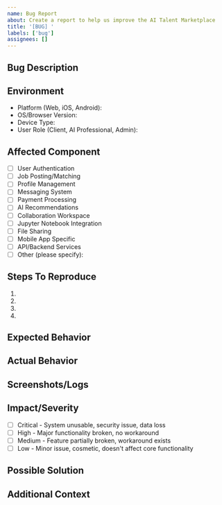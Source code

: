 ```yaml
---
name: Bug Report
about: Create a report to help us improve the AI Talent Marketplace
title: '[BUG] '
labels: ['bug']
assignees: []
---
```


## Bug Description
<!-- A clear and concise description of what the bug is. -->

## Environment
<!-- Please provide the following information: -->
- Platform (Web, iOS, Android): 
- OS/Browser Version: 
- Device Type: 
- User Role (Client, AI Professional, Admin): 

## Affected Component
<!-- Please check all that apply: -->
- [ ] User Authentication
- [ ] Job Posting/Matching
- [ ] Profile Management
- [ ] Messaging System
- [ ] Payment Processing
- [ ] AI Recommendations
- [ ] Collaboration Workspace
- [ ] Jupyter Notebook Integration
- [ ] File Sharing
- [ ] Mobile App Specific
- [ ] API/Backend Services
- [ ] Other (please specify): 

## Steps To Reproduce
<!-- Steps to reproduce the behavior -->
1. 
2. 
3. 
4. 

## Expected Behavior
<!-- A clear description of what you expected to happen. -->

## Actual Behavior
<!-- A clear description of what actually happened. -->

## Screenshots/Logs
<!-- If applicable, add screenshots or logs to help explain your problem. -->

## Impact/Severity
<!-- Please select only one: -->
- [ ] Critical - System unusable, security issue, data loss
- [ ] High - Major functionality broken, no workaround
- [ ] Medium - Feature partially broken, workaround exists
- [ ] Low - Minor issue, cosmetic, doesn't affect core functionality

## Possible Solution
<!-- If you have an idea for how to fix the issue, please describe it here. -->

## Additional Context
<!-- Add any other context about the problem here. -->